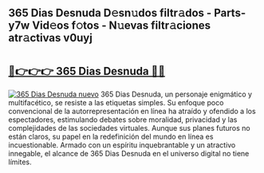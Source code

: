 ## 365 Dias Desnuda D𝚎sn𝚞dos filtr𝚊dos - Parts-y7w Vid𝚎os f𝚘tos - N𝚞evas filtr𝚊ciones atr𝚊ctivas v0uyj

# <h2><a href="http://mbbtj9.tromn.icu/?c=365+Dias+Desnuda">🔗👉👉👉 365 Dias Desnuda 🔗🔗</a></h2>

[![365 Dias Desnuda nuevo](https://i.imgur.com/pEAQMta.gif)](http://mbbtj9.tromn.icu/?c=365+Dias+Desnuda)
365 Dias Desnuda, un personaje enigmático y multifacético, se resiste a las etiquetas simples. Su enfoque poco convencional de la autorrepresentación en línea ha atraído y ofendido a los espectadores, estimulando debates sobre moralidad, privacidad y las complejidades de las sociedades virtuales. Aunque sus planes futuros no están claros, su papel en la redefinición del mundo en línea es incuestionable. Armado con un espíritu inquebrantable y un atractivo innegable, el alcance de 365 Dias Desnuda en el universo digital no tiene límites.
